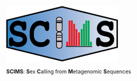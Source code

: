 
<img src="static/scims_logo.png" width=300>

**SCIMS**: **S**ex **C**alling from **M**etagenomic **S**equences
 
